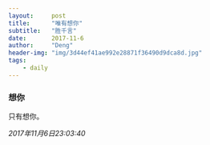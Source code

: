 ```yaml
---
layout:     post
title:      "唯有想你"
subtitle:   "胜千言"
date:       2017-11-6
author:     "Deng"
header-img: "img/3d44ef41ae992e28871f36490d9dca8d.jpg"
tags:
    - daily
---
```


>

### 想你

只有想你。

*2017年11月6日23:03:40*